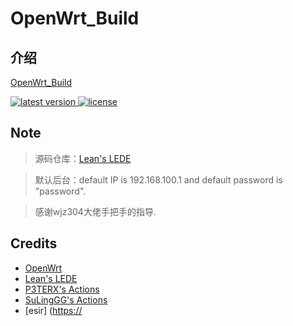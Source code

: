 # OpenWrt_Build

## 介绍  
[OpenWrt_Build](https://github.com/wjz304/OpenWrt_Build)

<!-- version -->
<a href="https://github.com/wjz304/OpenWrt_Build/releases">
<img src="https://img.shields.io/github/release-pre/wjz304/OpenWrt_Build.svg?style=flat" alt="latest version"/>
</a>
<!-- license -->
<a href="https://github.com/wjz304/OpenWrt_Build">
<img src="https://img.shields.io/github/license/mashape/apistatus.svg?style=flat" alt="license"/>
</a>

## Note
>
>源码仓库：[Lean's LEDE](https://github.com/coolsnowwolf/lede)  

>默认后台：default IP is 192.168.100.1 and default password is "password".  

>感谢wjz304大佬手把手的指导.



## Credits
- [OpenWrt](https://github.com/openwrt/openwrt)
- [Lean's LEDE](https://github.com/coolsnowwolf/lede)
- [P3TERX's Actions](https://github.com/P3TERX/Actions-OpenWrt)
- [SuLingGG's Actions](https://github.com/SuLingGG/OpenWrt-Rpi)
- [esir] ([https://](https://github.com/esirplayground)
